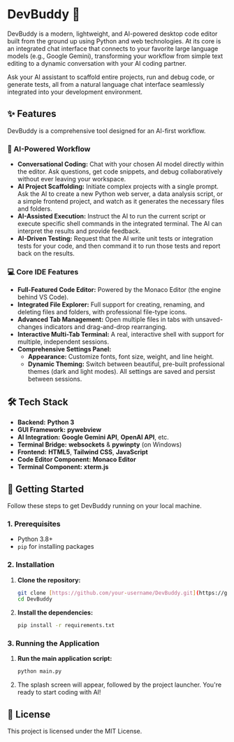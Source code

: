 # DevBuddy 🦅

DevBuddy is a modern, lightweight, and AI-powered desktop code editor built from the ground up using Python and web technologies. At its core is an integrated chat interface that connects to your favorite large language models (e.g., Google Gemini), transforming your workflow from simple text editing to a dynamic conversation with your AI coding partner.

Ask your AI assistant to scaffold entire projects, run and debug code, or generate tests, all from a natural language chat interface seamlessly integrated into your development environment.



## ✨ Features

DevBuddy is a comprehensive tool designed for an AI-first workflow.

### 🤖 AI-Powered Workflow

* **Conversational Coding:** Chat with your chosen AI model directly within the editor. Ask questions, get code snippets, and debug collaboratively without ever leaving your workspace.
* **AI Project Scaffolding:** Initiate complex projects with a single prompt. Ask the AI to create a new Python web server, a data analysis script, or a simple frontend project, and watch as it generates the necessary files and folders.
* **AI-Assisted Execution:** Instruct the AI to run the current script or execute specific shell commands in the integrated terminal. The AI can interpret the results and provide feedback.
* **AI-Driven Testing:** Request that the AI write unit tests or integration tests for your code, and then command it to run those tests and report back on the results.

### 💻 Core IDE Features

* **Full-Featured Code Editor:** Powered by the Monaco Editor (the engine behind VS Code).
* **Integrated File Explorer:** Full support for creating, renaming, and deleting files and folders, with professional file-type icons.
* **Advanced Tab Management:** Open multiple files in tabs with unsaved-changes indicators and drag-and-drop rearranging.
* **Interactive Multi-Tab Terminal:** A real, interactive shell with support for multiple, independent sessions.
* **Comprehensive Settings Panel:**
    * **Appearance:** Customize fonts, font size, weight, and line height.
    * **Dynamic Theming:** Switch between beautiful, pre-built professional themes (dark and light modes). All settings are saved and persist between sessions.

## 🛠️ Tech Stack

* **Backend:** **Python 3**
* **GUI Framework:** **pywebview**
* **AI Integration:** **Google Gemini API**, **OpenAI API**, etc.
* **Terminal Bridge:** **websockets** & **pywinpty** (on Windows)
* **Frontend:** **HTML5**, **Tailwind CSS**, **JavaScript**
* **Code Editor Component:** **Monaco Editor**
* **Terminal Component:** **xterm.js**

## 🚀 Getting Started

Follow these steps to get DevBuddy running on your local machine.

### 1. Prerequisites

* Python 3.8+
* `pip` for installing packages

### 2. Installation

1.  **Clone the repository:**
    ```bash
    git clone [https://github.com/your-username/DevBuddy.git](https://github.com/your-username/DevBuddy.git)
    cd DevBuddy
    ```
    
2.  **Install the dependencies:**
    ```bash
    pip install -r requirements.txt
    ```

### 3. Running the Application

1.  **Run the main application script:**
    ```bash
    python main.py
    ```
2.  The splash screen will appear, followed by the project launcher. You're ready to start coding with AI!

## 📄 License

This project is licensed under the MIT License.
